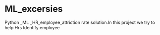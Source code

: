 # ML_excersies
Python _ML _HR_employee_attriction rate solution.In this project we try to help Hrs Identify employee
